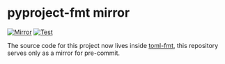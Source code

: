 # pyproject-fmt mirror

[![Mirror](https://github.com/tox-dev/pyproject-fmt/actions/workflows/mirror.yaml/badge.svg)](https://github.com/tox-dev/pyproject-fmt/actions/workflows/mirror.yaml)
[![Test](https://github.com/tox-dev/pyproject-fmt/actions/workflows/check.yaml/badge.svg)](https://github.com/tox-dev/pyproject-fmt/actions/workflows/check.yaml)

The source code for this project now lives inside
[toml-fmt](https://github.com/tox-dev/toml-fmt/tree/main/pyproject-fmt), this repository serves only as a mirror for
pre-commit.
